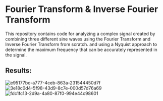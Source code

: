 # Fourier Transform & Inverse Fourier Transform

This repository contains code for analyzing a complex signal created by combining three different sine waves using the Fourier Transform and Inverse Fourier Transform from scratch. and using a Nyquist approach to determine the maximum frequency that can be accurately represented in the signal.

## Results:
![e95177bc-a777-4ceb-863a-231544450d7f](https://user-images.githubusercontent.com/60902991/212782043-06f7af0d-a392-487f-a4d2-86f971ec04dc.png)
![3e18c0d4-5f98-43d9-8c7e-000d57d76a69](https://user-images.githubusercontent.com/60902991/212782053-2981cce0-a390-416d-a8b0-3eb25e9e218b.png)
![fdc1fc13-2d9a-4a80-87f0-994e44c98601](https://user-images.githubusercontent.com/60902991/212782061-72d43451-1993-4b28-8c23-9b2b5a76dbe5.png)
